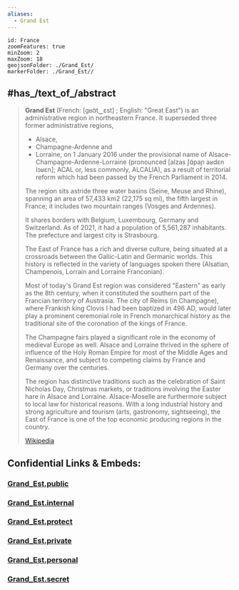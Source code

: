 ```yaml
---
aliases:
  - Grand Est
---
```


```leaflet
id: France
zoomFeatures: true 
minZoom: 2 
maxZoom: 18
geojsonFolder: ./Grand_Est/
markerFolder: ./Grand_Est//
```


## #has_/text_of_/abstract 

> **Grand Est** (French: [ɡʁɑ̃t‿ɛst] ; English: "Great East") 
> is an administrative region in northeastern France. 
> It superseded three former administrative regions, 
> - Alsace, 
> - Champagne-Ardenne and 
> - Lorraine, 
> on 1 January 2016 under the provisional name of Alsace-Champagne-Ardenne-Lorraine 
> (pronounced [alzas ʃɑ̃paɲ aʁdɛn lɔʁɛn]; ACAL or, less commonly, ALCALIA), 
> as a result of territorial reform which had been passed by the French Parliament in 2014.
>
> The region sits astride three water basins (Seine, Meuse and Rhine), 
> spanning an area of 57,433 km2 (22,175 sq mi), the fifth largest in France; 
> it includes two mountain ranges (Vosges and Ardennes). 
> 
> It shares borders with Belgium, Luxembourg, Germany and Switzerland. 
> As of 2021, it had a population of 5,561,287 inhabitants. 
> The prefecture and largest city is Strasbourg.
>
> The East of France has a rich and diverse culture, 
> being situated at a crossroads between the Gallic-Latin and Germanic worlds. 
> This history is reflected in the variety of languages spoken there 
> (Alsatian, Champenois, Lorrain and Lorraine Franconian). 
> 
> Most of today's Grand Est region was considered "Eastern" as early as the 8th century, 
> when it constituted the southern part of the Francian territory of Austrasia. 
> The city of Reims (in Champagne), where Frankish king Clovis I had been baptized in 496 AD, 
> would later play a prominent ceremonial role in French monarchical history 
> as the traditional site of the coronation of the kings of France. 
> 
> The Champagne fairs played a significant role in the economy of medieval Europe as well. 
> Alsace and Lorraine thrived in the sphere of influence of the Holy Roman Empire 
> for most of the Middle Ages and Renaissance, 
> and subject to competing claims by France and Germany over the centuries. 
>
> The region has distinctive traditions such as the celebration of Saint Nicholas Day, 
> Christmas markets, or traditions involving the Easter hare in Alsace and Lorraine. 
> Alsace-Moselle are furthermore subject to local law for historical reasons. 
> With a long industrial history and strong agriculture and tourism 
> (arts, gastronomy, sightseeing), 
> the East of France is one of the top economic producing regions in the country.
>
> [Wikipedia](https://en.wikipedia.org/wiki/Grand%20Est) 




## Confidential Links & Embeds: 

### [Grand_Est.public](/_public/\Earth\Continent\Europe\Europe~West\France\regions~FranceGrand_Est.public.md) 

### [Grand_Est.internal](/_internal/\Earth\Continent\Europe\Europe~West\France\regions~FranceGrand_Est.internal.md) 

### [Grand_Est.protect](/_protect/\Earth\Continent\Europe\Europe~West\France\regions~FranceGrand_Est.protect.md) 

### [Grand_Est.private](/_private/\Earth\Continent\Europe\Europe~West\France\regions~FranceGrand_Est.private.md) 

### [Grand_Est.personal](/_personal/\Earth\Continent\Europe\Europe~West\France\regions~FranceGrand_Est.personal.md) 

### [Grand_Est.secret](/_secret/\Earth\Continent\Europe\Europe~West\France\regions~FranceGrand_Est.secret.md)

